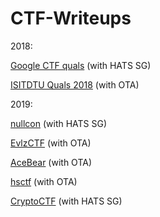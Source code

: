 # CTF-Writeups

2018:

[Google CTF quals](./2018/Google%20CTF%20Quals%202018/README.md) (with HATS SG)

[ISITDTU Quals 2018](./2018/ISITDTU%20Quals%202018/README.md) (with OTA)

2019: 

[nullcon](./2019/nullcon/README.md) (with HATS SG)

[EvlzCTF](./2019/EvlzCTF/README.md) (with OTA)

[AceBear](./2019/AceBear/README.md) (with OTA)

[hsctf](./2019/hsctf/README.md) (with OTA)

[CryptoCTF](2019/CryptoCTF/README.md) (with HATS SG)
